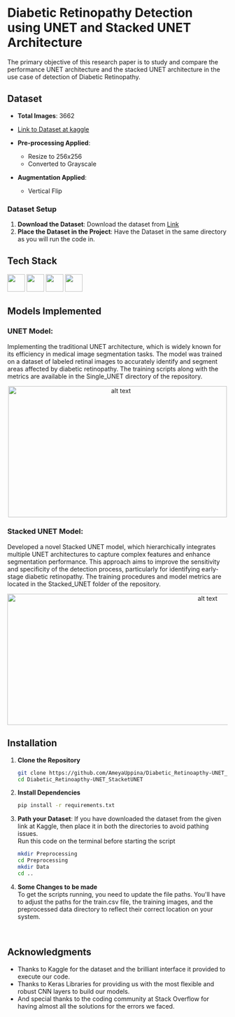 # Diabetic Retinopathy Detection using UNET and Stacked UNET Architecture
The primary objective of this research paper is to study and compare the performance UNET architecture and the stacked UNET architecture in the use case of detection of Diabetic Retinopathy.

## Dataset

- **Total Images**: 3662
- [Link to Dataset at kaggle](https://www.kaggle.com/competitions/aptos2019-blindness-detection/overview)
- **Pre-processing Applied**:
  - Resize to 256x256 
  - Converted to Grayscale

- **Augmentation Applied**:
  - Vertical Flip
### Dataset Setup

1. **Download the Dataset**:
   Download the dataset from [Link](https://www.kaggle.com/competitions/aptos2019-blindness-detection/overview)
2. **Place the Dataset in the Project**:
   Have the Dataset in the same directory as you will run the code in.

## Tech Stack
<div><img src="https://img.icons8.com/?size=100&id=n3QRpDA7KZ7P&format=png&color=000000" height="40px" width="40px">
<img src="https://img.icons8.com/?size=100&id=13441&format=png&color=000000" height="40px" width="40px">
<img src="https://img.icons8.com/?size=100&id=bpip0gGiBLT1&format=png&color=000000" height="40px" width="40px">
<img src="https://upload.wikimedia.org/wikipedia/commons/a/ae/Keras_logo.svg" height="40px" width="40px">

## Models Implemented
### UNET Model:
Implementing the traditional UNET architecture, which is widely known for its efficiency in medical image segmentation tasks. The model was trained on a dataset of labeled retinal images to accurately identify and segment areas affected by diabetic retinopathy. The training scripts along with the metrics are available in the Single_UNET directory of the repository.
<p align= "center">
  <img src="Architectures/UNET.png?raw=true" alt="alt text" width="500" height="300">

### Stacked UNET Model:
Developed a novel Stacked UNET model, which hierarchically integrates multiple UNET architectures to capture complex features and enhance segmentation performance. This approach aims to improve the sensitivity and specificity of the detection process, particularly for identifying early-stage diabetic retinopathy. The training procedures and model metrics are located in the Stacked_UNET folder of the repository.
<p align= "center">
  <img src="Architectures/UNET-2.png?raw=true" alt="alt text" width="900" height="300">
</p>

## Installation

1. **Clone the Repository**
   ```bash
   git clone https://github.com/AmeyaUppina/Diabetic_Retinoapthy-UNET_Stacket_UNET.git
   cd Diabetic_Retinoapthy-UNET_StacketUNET

2. **Install Dependencies**
   ```bash
   pip install -r requirements.txt
3. **Path your Dataset**: If you have downloaded the dataset from the given link at Kaggle, then place it in both the directories to avoid pathing issues.
<br>Run this code on the terminal before starting the script
     ```bash
     mkdir Preprocessing
     cd Preprocessing
     mkdir Data
     cd ..
4. **Some Changes to be made**
   </br>To get the scripts running, you need to update the file paths. You'll have to adjust the paths for the train.csv file, the training images, and the preprocessed data directory to reflect their correct location on your system.
  </br>

## Acknowledgments

- Thanks to Kaggle for the dataset and the brilliant interface it provided to execute our code.
- Thanks to Keras Libraries for providing us with the most flexible and robust CNN layers to build our models.
- And special thanks to the coding community at Stack Overflow for having almost all the solutions for the errors we faced.
